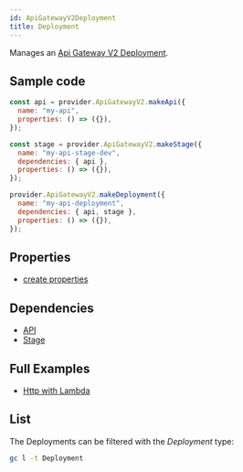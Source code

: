 ```yaml
---
id: ApiGatewayV2Deployment
title: Deployment
---
```


Manages an [Api Gateway V2 Deployment](https://console.aws.amazon.com/apigateway/main/apis).

## Sample code

```js
const api = provider.ApiGatewayV2.makeApi({
  name: "my-api",
  properties: () => ({}),
});

const stage = provider.ApiGatewayV2.makeStage({
  name: "my-api-stage-dev",
  dependencies: { api },
  properties: () => ({}),
});

provider.ApiGatewayV2.makeDeployment({
  name: "my-api-deployment",
  dependencies: { api, stage },
  properties: () => ({}),
});
```

## Properties

- [create properties](https://docs.aws.amazon.com/AWSJavaScriptSDK/latest/AWS/ApiGatewayV2.html#createDeployment-property)

## Dependencies

- [API](./ApiGatewayV2Api)
- [Stage](./ApiGatewayV2Stage)

## Full Examples

- [Http with Lambda](https://github.com/grucloud/grucloud/tree/main/examples/aws/api-gateway-v2/http-lambda)

## List

The Deployments can be filtered with the _Deployment_ type:

```sh
gc l -t Deployment
```

```txt

```
